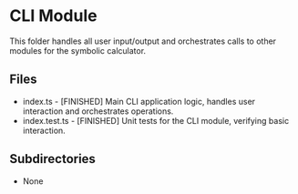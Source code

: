 # CLI Module

This folder handles all user input/output and orchestrates calls to other modules for the symbolic calculator.

## Files
- index.ts - [FINISHED] Main CLI application logic, handles user interaction and orchestrates operations.
- index.test.ts - [FINISHED] Unit tests for the CLI module, verifying basic interaction.

## Subdirectories
- None